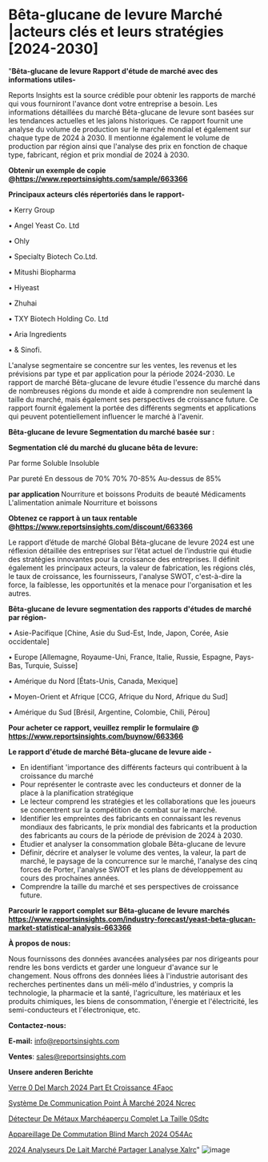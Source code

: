 # Bêta-glucane de levure Marché |acteurs clés et leurs stratégies [2024-2030]

"<strong>Bêta-glucane de levure Rapport d'étude de marché avec des informations utiles-</strong>

Reports Insights est la source crédible pour obtenir les rapports de marché qui vous fourniront l'avance dont votre entreprise a besoin. Les informations détaillées du marché Bêta-glucane de levure sont basées sur les tendances actuelles et les jalons historiques. Ce rapport fournit une analyse du volume de production sur le marché mondial et également sur chaque type de 2024 à 2030. Il mentionne également le volume de production par région ainsi que l'analyse des prix en fonction de chaque type, fabricant, région et prix mondial de 2024 à 2030.

<strong><b>Obtenir un exemple de copie @</b></strong><a href=https://www.reportsinsights.com/sample/663366><strong><b>https://www.reportsinsights.com/sample/663366</b></strong></a>

<b>Principaux acteurs clés répertoriés dans le rapport-</b>

<b> </b>• Kerry Group

• Angel Yeast Co. Ltd

• Ohly

• Specialty Biotech Co.Ltd.

• Mitushi Biopharma

• Hiyeast

• Zhuhai

• TXY Biotech Holding Co. Ltd

• Aria Ingredients

• & Sinofi.

L'analyse segmentaire se concentre sur les ventes, les revenus et les prévisions par type et par application pour la période 2024-2030. Le rapport de marché Bêta-glucane de levure étudie l'essence du marché dans de nombreuses régions du monde et aide à comprendre non seulement la taille du marché, mais également ses perspectives de croissance future. Ce rapport fournit également la portée des différents segments et applications qui peuvent potentiellement influencer le marché à l'avenir.

<strong>Bêta-glucane de levure Segmentation du marché basée sur :</strong>

<strong> Segmentation clé du marché du glucane bêta de levure: </strong>

Par forme
Soluble
Insoluble

Par pureté
En dessous de 70%
70%
70-85%
Au-dessus de 85%

<strong> par application </strong>
Nourriture et boissons
Produits de beauté
Médicaments
L'alimentation animale
Nourriture et boissons

<strong><b>Obtenez ce rapport à un taux rentable @</b></strong><a href=https://www.reportsinsights.com/discount/663366><strong><b>https://www.reportsinsights.com/discount/663366</b></strong></a>

Le rapport d’étude de marché Global Bêta-glucane de levure 2024 est une réflexion détaillée des entreprises sur l’état actuel de l’industrie qui étudie des stratégies innovantes pour la croissance des entreprises. Il définit également les principaux acteurs, la valeur de fabrication, les régions clés, le taux de croissance, les fournisseurs, l'analyse SWOT, c'est-à-dire la force, la faiblesse, les opportunités et la menace pour l'organisation et les autres.

<strong>Bêta-glucane de levure segmentation des rapports d'études de marché par région-</strong>

• Asie-Pacifique [Chine, Asie du Sud-Est, Inde, Japon, Corée, Asie occidentale]

• Europe [Allemagne, Royaume-Uni, France, Italie, Russie, Espagne, Pays-Bas, Turquie, Suisse]

• Amérique du Nord [États-Unis, Canada, Mexique]

• Moyen-Orient et Afrique [CCG, Afrique du Nord, Afrique du Sud]

• Amérique du Sud [Brésil, Argentine, Colombie, Chili, Pérou]

<strong>Pour acheter ce rapport, veuillez remplir le formulaire @   <a href=https://www.reportsinsights.com/buynow/663366>https://www.reportsinsights.com/buynow/663366</a></strong>

<strong>Le rapport d'étude de marché Bêta-glucane de levure aide -</strong>
<ul>
  <li>En identifiant 'importance des différents facteurs qui contribuent à la croissance du marché</li>
  <li>Pour représenter le contraste avec les conducteurs et donner de la place à la planification stratégique</li>
  <li>Le lecteur comprend les stratégies et les collaborations que les joueurs se concentrent sur la compétition de combat sur le marché.</li>
  <li>Identifier les empreintes des fabricants en connaissant les revenus mondiaux des fabricants, le prix mondial des fabricants et la production des fabricants au cours de la période de prévision de 2024 à 2030.</li>
  <li>Étudier et analyser la consommation globale Bêta-glucane de levure</li>
  <li>Définir, décrire et analyser le volume des ventes, la valeur, la part de marché, le paysage de la concurrence sur le marché, l'analyse des cinq forces de Porter, l'analyse SWOT et les plans de développement au cours des prochaines années.</li>
  <li>Comprendre la taille du marché et ses perspectives de croissance future.</li>
</ul>

<strong>Parcourir le rapport complet sur Bêta-glucane de levure marchés <a href=https://www.reportsinsights.com/industry-forecast/yeast-beta-glucan-market-statistical-analysis-663366>https://www.reportsinsights.com/industry-forecast/yeast-beta-glucan-market-statistical-analysis-663366</a></strong>

<strong>À propos de nous:</strong>

Nous fournissons des données avancées analysées par nos dirigeants pour rendre les bons verdicts et garder une longueur d'avance sur le changement. Nous offrons des données liées à l'industrie autorisant des recherches pertinentes dans un méli-mélo d'industries, y compris la technologie, la pharmacie et la santé, l'agriculture, les matériaux et les produits chimiques, les biens de consommation, l'énergie et l'électricité, les semi-conducteurs et l'électronique, etc.

<strong>Contactez-nous:</strong>

<strong>E-mail:</strong> <a href=mailto:info@reportsinsights.com>info@reportsinsights.com</a>

<strong>Ventes</strong>: <a href=mailto:sales@reportsinsights.com>sales@reportsinsights.com</a>

<strong>Unsere anderen Berichte</strong>

<a href=https://www.linkedin.com/pulse/verre-%C3%A0-del-march%C3%A9-2024-part-et-croissance-4faoc/>Verre  0 Del March 2024 Part Et Croissance 4Faoc</a>

<a href=https://www.linkedin.com/pulse/système-de-communication-point-à-marché-2024-ncrec/>Système De Communication Point À Marché 2024 Ncrec</a>

<a href=https://www.linkedin.com/pulse/détecteur-de-métaux-marchéaperçu-complet-la-taille-0sdtc/>Détecteur De Métaux Marchéaperçu Complet La Taille 0Sdtc</a>

<a href=https://www.linkedin.com/pulse/appareillage-de-commutation-blind%C3%A9-march%C3%A9-2024-o54ac/>Appareillage De Commutation Blind March 2024 O54Ac</a>

<a href=https://www.linkedin.com/pulse/2024-analyseurs-de-lait-marché-partager-lanalyse-xalrc/>2024 Analyseurs De Lait Marché Partager Lanalyse Xalrc</a>"
![image](https://github.com/daminid12/RImarketreport/assets/158430485/dd03a957-2383-4ba2-bc68-2b18677feaff)
